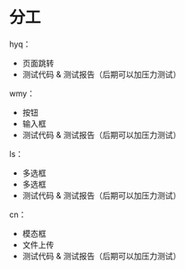 # 分工

hyq：

- 页面跳转
- 测试代码 & 测试报告（后期可以加压力测试）

wmy：

- 按钮
- 输入框
- 测试代码 & 测试报告（后期可以加压力测试）

ls：

- 多选框
- 多选框
- 测试代码 & 测试报告（后期可以加压力测试）

cn：

- 模态框
- 文件上传
- 测试代码 & 测试报告（后期可以加压力测试）

